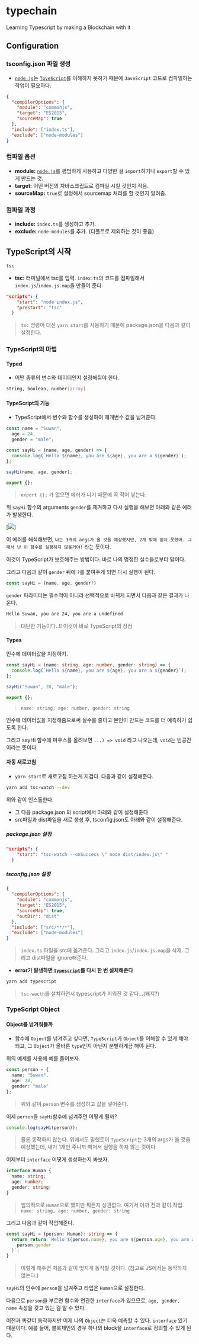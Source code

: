 # typechain

Learning Typescript by making a Blockchain with it

## Configuration

### tsconfig.json 파일 생성

- [`node.js`](https://nodejs.org/ko/)는 [`TpyeScript`](https://www.typescriptlang.org/)를 이해하지 못하기 때문에 `JaveScript` 코드로 컴파일하는 작업이 필요하다.

```json
{
  "compilerOptions": {
    "module": "commonjs",
    "target": "ES2015",
    "sourceMap": true
  },
  "include": ["index.ts"],
  "exclude": ["node-modules"]
}
```

### 컴파일 옵션

- **module:** [`node.js`](https://nodejs.org/ko/)를 평범하게 사용하고 다양한 걸 `import`하거나 `export`할 수 있게 만드는 것.
- **target:** 어떤 버전의 자바스크립트로 컴파일 시킬 것인지 적음.
- **sourceMap:** `true`로 설정해서 sourcemap 처리를 할 것인지 알려줌.

### 컴파일 과정

- **include:** `index.ts`를 생성하고 추가.
- **exclude:** `node-modules`를 추가. (디폴트로 제외하는 것이 좋음)

## TypeScript의 시작

```sh
tsc
```

- **tsc:** 터미널에서 tsc를 입력. `index.ts`의 코드를 컴파일해서 `index.js`/`index.js.map`을 만들어 준다.

```json
"scripts": {
    "start": "node index.js",
    "prestart": "tsc"
  }
```

> `tsc` 명령어 대신 `yarn start`를 사용하기 때문에 package.json을 다음과 같이 설정한다.

### TypeScript의 마법

#### Typed

- 어떤 종류의 변수와 데이터인지 설정해줘야 한다.

```sh
string, boolean, number[array]
```

#### TypeScript의 기능

- TypeScript에서 변수와 함수를 생성하여 매개변수 값을 넘겨준다.

```ts
const name = "Suwan",
  age = 24,
  gender = "male";

const sayHi = (name, age, gender) => {
  console.log(`Hello ${name}, you are ${age}, you are a ${gender}`);
};

sayHi(name, age, gender);

export {};
```

> `export {};` 가 없으면 에러가 나기 때문에 꼭 적어 넣는다.

위 `sayHi` 함수의 arguments `gender`를 제거하고 다시 실행을 해보면 아래와 같은 에러가 발생한다.

[![](img/error.png)]

이 에러를 해석해보면, `나는 3개의 args가 올 것을 예상했지만, 2개 밖에 얻지 못했어. 그래서 난 이 함수를 실행하지 않을거야!` 라는 뜻이다.

이것이 TypeScript가 보호해주는 방법이다. 바로 나의 멍청한 실수들로부터 말이다.

그리고 다음과 같이 `gender` 뒤에 `?`를 붙여주게 되면 다시 실행이 된다.

```ts
const sayHi = (name, age, gender?)
```

`gender` 파라미터는 필수적이 아니라 선택적으로 바뀌게 되면서 다음과 같은 결과가 나온다.

```sh
Hello Suwan, you are 24, you are a undefined
```

> 대단한 기능이다..!! 이것이 바로 TypeScript의 장점

#### Types

인수에 데이터값을 지정하기.

```ts
const sayHi = (name: string, age: number, gender: string) => {
  console.log(`Hello ${name}, you are ${age}, you are a ${gender}`);
};

sayHi("Suwan", 28, "male");

export {};
```

> `name: string, age: number, gender: string`

인수에 데이터값을 지정해줌으로써 실수를 줄이고 본인이 만드는 코드를 더 예측하기 쉽도록 한다.

그리고 sayHi 함수에 마우스를 올려보면 `...) => void` 라고 나오는데, `void`는 빈공간이라는 뜻이다.

#### 자동 새로고침

- `yarn start`로 새로고침 하는게 지겹다. 다음과 같이 설정해준다.

```sh
yarn add tsc-watch --dev
```

위와 같이 인스톨한다.

- 그 다음 package.json 의 script에서 아래와 같이 설정해준다
- src파일과 dist파일을 새로 생성 후, tsconfig.json도 아래와 같이 설정해준다.

##### package.json 설정

```json
"scripts": {
    "start": "tsc-watch --onSuccess \" node dist/index.js\" "
  }
```

##### tsconfig.json 설정

```json
{
  "compilerOptions": {
    "module": "commonjs",
    "target": "ES2015",
    "sourceMap": true,
    "outDir": "dist"
  },
  "include": ["src/**/*"],
  "exclude": ["node-modules"]
}
```

> `index.ts` 파일을 src에 옮겨준다. 그리고 `index.js`/`index.js.map`을 삭제. 그리고 dist파일을 ignore해준다.

- **error가 발생하면 [`typescript`](https://www.typescriptlang.org/)를 다시 한 번 설치해준다**

```sh
yarn add typescript
```

> `tsc-wacth`를 설치하면서 typescript가 지워진 것 같다...(왜지?)

### TypeScript Object

#### Object를 넘겨줘볼까

- 함수에 `Object`를 넘겨주고 싶다면, `TypeScript`가 `Object`를 이해할 수 있게 해야 되고, 그 `Object`가 올바른 `type`인지 아닌지 분별하게끔 해야 된다.

위의 예제를 사용해 예를 들어보자.

```ts
const person = {
  name: "Suwan",
  age: 28,
  gender: "male"
};
```

> 위와 같이 `person` 변수를 생성하고 값을 넣어준다.

이제 `person`을 `sayHi`함수에 넘겨주면 어떻게 될까?

```ts
console.log(sayHi(person));
```

> 물론 동작하지 않는다. 위에서도 말했듯이 `TypeScript`는 3개의 args가 올 것을 예상했는데, 내가 1개만 주니까 빡쳐서 실행을 하지 않는 것이다.

이제부터 `interface` 어떻게 생성하는지 봐보자.

```ts
interface Human {
  name: string;
  age: number;
  gender: string;
}
```

> 임의적으로 `Human`으로 했지만 뭐든지 상관없다. 여기서 아까 전과 같이 작업. `name: string, age: number, gender: string`

그리고 다음과 같이 작업해준다.

```ts
const sayHi = (person: Human): string => {
  return return `Hello ${person.name}, you are ${person.age}, you are a ${
    person.gender
  }`;
}
```

> 이렇게 해주면 처음과 같이 멋지게 동작할 것이다. (참고로 JS에서는 동작하지 않는다.)

`sayHi`의 인수에 `person`을 넘겨주고 타입은 `Human`으로 설정한다.

다음으로 `person`을 부르면 함수와 연관한 `interface`가 있으므로, `age, gender, name` 속성을 갖고 있는 걸 알 수 있다.

이전과 똑같이 동작하지만 이제 나의 `Object`는 더욱 예측할 수 있다. `interface` 있기 때문이다. 예를 들어, 블록체인의 경우 하나의 block을 `interface`로 정의할 수 있게 된다.
